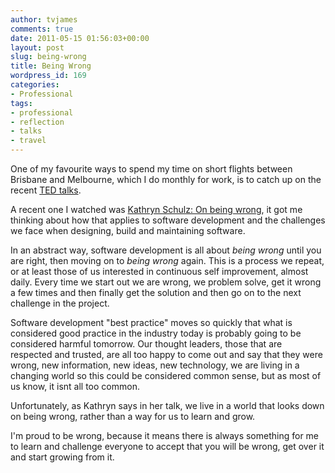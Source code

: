 ```yaml
---
author: tvjames
comments: true
date: 2011-05-15 01:56:03+00:00
layout: post
slug: being-wrong
title: Being Wrong
wordpress_id: 169
categories:
- Professional
tags:
- professional
- reflection
- talks
- travel
---
```


One of my favourite ways to spend my time on short flights between Brisbane and Melbourne, which I do monthly for work, is to catch up on the recent [TED talks](http://www.ted.com/).

A recent one I watched was [Kathryn Schulz: On being wrong](http://www.ted.com/talks/kathryn_schulz_on_being_wrong.html?awesm=on.ted.com_98wb), it got me thinking about how that applies to software development and the challenges we face when designing, build and maintaining software.

In an abstract way, software development is all about _being wrong_ until you are right, then moving on to _being wrong_ again. This is a process we repeat, or at least those of us interested in continuous self improvement, almost daily. Every time we start out we are wrong, we problem solve, get it wrong a few times and then finally get the solution and then go on to the next challenge in the project.

Software development "best practice" moves so quickly that what is considered good practice in the industry today is probably going to be considered harmful tomorrow. Our thought leaders, those that are respected and trusted, are all too happy to come out and say that they were wrong, new information, new ideas, new technology, we are living in a changing world so this could be considered common sense, but as most of us know, it isnt all too common.

Unfortunately, as Kathryn says in her talk, we live in a world that looks down on being wrong, rather than a way for us to learn and grow.

I'm proud to be wrong, because it means there is always something for me to learn and challenge everyone to accept that you will be wrong, get over it and start growing from it.

